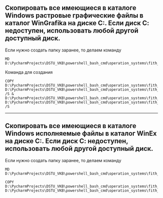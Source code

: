 ## Скопировать все имеющиеся в каталоге Windows растровые графические файлы в каталог WinGrafika на диске С:. Если диск С: недоступен, использовать любой другой доступный диск. 

Если нужно создать папку заранее, то делаем команду
```
MD  D:\PycharmProjects\DSTU_VKB\powershell_bash_cmd\operation_systems\fith_semester\1_laboratory\7_question\WinEx
```

Команда для создания 
```
COPY D:\PycharmProjects\DSTU_VKB\powershell_bash_cmd\operation_systems\fith_semester\1_laboratory\7_question\test_images\*.png D:\PycharmProjects\DSTU_VKB\powershell_bash_cmd\operation_systems\fith_semester\1_laboratory\7_question\WinEx /S & D:\PycharmProjects\DSTU_VKB\powershell_bash_cmd\operation_systems\fith_semester\1_laboratory\7_question\test_images\*.jpg D:\PycharmProjects\DSTU_VKB\powershell_bash_cmd\operation_systems\fith_semester\1_laboratory\7_question\WinEx /S
```



---

## Скопировать все имеющиеся в каталоге Windows исполняемые файлы в каталог WinEx на диске С:. Если диск С: недоступен, использовать любой другой доступный диск.

Если нужно создать папку заранее, то делаем команду

```
MD  D:\PycharmProjects\DSTU_VKB\powershell_bash_cmd\operation_systems\fith_semester\1_laboratory\7_question\WinEx
```

```
COPY D:\PycharmProjects\DSTU_VKB\powershell_bash_cmd\operation_systems\fith_semester\1_laboratory\7_question\test_exe\*.exe D:\PycharmProjects\DSTU_VKB\powershell_bash_cmd\operation_systems\fith_semester\1_laboratory\7_question\WinEx
```